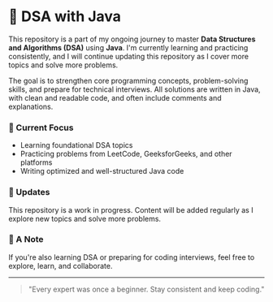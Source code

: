 # 📘 DSA with Java

This repository is a part of my ongoing journey to master **Data Structures and Algorithms (DSA)** using **Java**. I'm currently learning and practicing consistently, and I will continue updating this repository as I cover more topics and solve more problems.

The goal is to strengthen core programming concepts, problem-solving skills, and prepare for technical interviews. All solutions are written in Java, with clean and readable code, and often include comments and explanations.

### 🚀 Current Focus
- Learning foundational DSA topics
- Practicing problems from LeetCode, GeeksforGeeks, and other platforms
- Writing optimized and well-structured Java code

### 🔄 Updates
This repository is a work in progress. Content will be added regularly as I explore new topics and solve more problems.

### 🙌 A Note
If you're also learning DSA or preparing for coding interviews, feel free to explore, learn, and collaborate.

---

> "Every expert was once a beginner. Stay consistent and keep coding."
